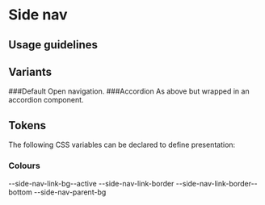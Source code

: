 # Side nav

## Usage guidelines

## Variants

###Default
Open navigation.
###Accordion
As above but wrapped in an accordion component.

## Tokens

The following CSS variables can be declared to define presentation:

### Colours

--side-nav-link-bg--active
--side-nav-link-border
--side-nav-link-border--bottom
--side-nav-parent-bg
